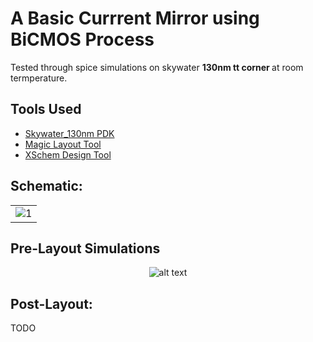 # A Basic Currrent Mirror using BiCMOS Process
Tested through spice simulations on skywater <b>130nm tt corner </b> at room termperature.

  ## Tools Used

- [Skywater_130nm PDK](https://github.com/google/skywater-pdk)
- [Magic Layout Tool](http://opencircuitdesign.com/magic/)
- [XSchem Design Tool](https://github.com/StefanSchippers/xschem)
<table>

  ## <b> Schematic: </b> <br>
  <tr>
    <td><img src="https://i.imgur.com/DJVEdWj.png" alt="1"></td>
   </tr> 
</table>
 
## Pre-Layout Simulations
<div align="center">  
  
![alt text](https://i.imgur.com/hldFwV4.png)
</div>
  
## <b> Post-Layout: </b> <br>
  
TODO
